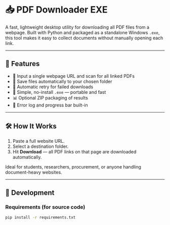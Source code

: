 # 📥 PDF Downloader EXE

A fast, lightweight desktop utility for downloading all PDF files from a webpage. Built with Python and packaged as a standalone Windows `.exe`, this tool makes it easy to collect documents without manually opening each link.

---

## 🚀 Features

- 🔗 Input a single webpage URL and scan for all linked PDFs
- 📂 Save files automatically to your chosen folder
- 🔁 Automatic retry for failed downloads
- 🧰 Simple, no-install `.exe` — portable and fast
- 📊 Optional ZIP packaging of results
- 🧪 Error log and progress bar built-in

---

## 🛠 How It Works

1. Paste a full website URL.
2. Select a destination folder.
3. Hit **Download** — all PDF links on that page are downloaded automatically.

Ideal for students, researchers, procurement, or anyone handling document-heavy websites.

---

## 🧪 Development

### Requirements (for source code)

```bash
pip install -r requirements.txt
